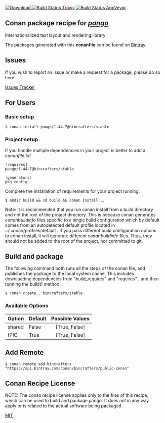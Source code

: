 [![Download](https://api.bintray.com/packages/bincrafters/public-conan/pango%3Abincrafters/images/download.svg) ](https://bintray.com/bincrafters/public-conan/pango%3Abincrafters/_latestVersion)
[![Build Status Travis](https://travis-ci.com/bincrafters/conan-pango.svg?branch=stable%2F1.44.7)](https://travis-ci.com/bincrafters/conan-pango)
[![Build Status AppVeyor](https://ci.appveyor.com/api/projects/status/github/bincrafters/conan-pango?branch=stable%2F1.44.7&svg=true)](https://ci.appveyor.com/project/bincrafters/conan-pango)

## Conan package recipe for [*pango*](https://www.pango.org/)

Internationalized text layout and rendering library

The packages generated with this **conanfile** can be found on [Bintray](https://bintray.com/bincrafters/public-conan/pango%3Abincrafters).


## Issues

If you wish to report an issue or make a request for a package, please do so here:

[Issues Tracker](https://github.com/bincrafters/community/issues)


## For Users

### Basic setup

    $ conan install pango/1.44.7@bincrafters/stable

### Project setup

If you handle multiple dependencies in your project is better to add a *conanfile.txt*

    [requires]
    pango/1.44.7@bincrafters/stable

    [generators]
    pkg_config

Complete the installation of requirements for your project running:

    $ mkdir build && cd build && conan install ..

Note: It is recommended that you run conan install from a build directory and not the root of the project directory.  This is because conan generates *conanbuildinfo* files specific to a single build configuration which by default comes from an autodetected default profile located in ~/.conan/profiles/default .  If you pass different build configuration options to conan install, it will generate different *conanbuildinfo* files.  Thus, they should not be added to the root of the project, nor committed to git.


## Build and package

The following command both runs all the steps of the conan file, and publishes the package to the local system cache.  This includes downloading dependencies from "build_requires" and "requires" , and then running the build() method.

    $ conan create . bincrafters/stable


### Available Options
| Option        | Default | Possible Values  |
| ------------- |:----------------- |:------------:|
| shared      | False |  [True, False] |
| fPIC      | True |  [True, False] |


## Add Remote

    $ conan remote add bincrafters "https://api.bintray.com/conan/bincrafters/public-conan"


## Conan Recipe License

NOTE: The conan recipe license applies only to the files of this recipe, which can be used to build and package pango.
It does *not* in any way apply or is related to the actual software being packaged.

[MIT](https://github.com/feliwir/conan-pango/blob/stable/1.44.7/LICENSE.md)
